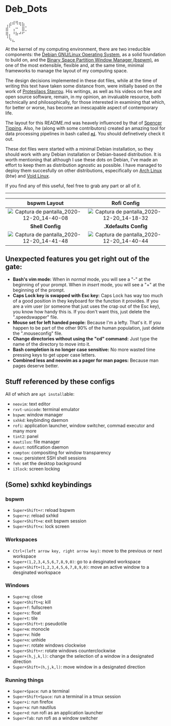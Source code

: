 # Deb_Dots
⢀⣴⠾⠻⢶⣦⠀  
⣾⠁⢠⠒⠀⣿⡁  
⢿⡄⠘⠷⠚⠋⠀  
⠈⠳⣄⠀⠀⠀
   
     


At the kernel of my computing environment, there are two irreducible components: the [Debian GNU/Linux Operating System](https://www.debian.org/), as a solid foundation to build on, and the [Binary Space Partition Window Manager (bspwm)](https://github.com/baskerville/bspwm), as one of the most extensible, flexible and, at the same time, minimal frameworks to manage the layout of my computing space.

  The design decisions implemented in these dot files, while at the time of writing this text have taken some distance from, were initially based on the work of [Protesilaos Stavrou](https://protesilaos.com/). His writings, as well as his videos on free and open source software, remain, in my opinion, an invaluable resource, both technically and philosophically, for those interested in examining that which, for better or worse, has become an inescapable aspect of contemporary life.
 
 The layout for this README.md was heavely influenced by that of [Spencer Tipping](https://github.com/spencertipping/dotfiles). Also, he (along with some contributors) created an amazing tool for data processing pipelines in bash called [**_`ni`_**](https://github.com/spencertipping/ni). You should definetively check it out.
 
These dot files were started with a minimal Debian installation, so they should work with any Debian installation or Debian-based distribution. It is worth mentioning that although I use these dots on Debian, I've made an effort to keep them as distribution agnostic as possible. I have managed to deploy them succesfully on other distributions, especifically on [Arch Linux](https://archlinux.org/) (_btw_) and [Void Linux](https://voidlinux.org/). 

If you find any of this useful, feel free to grab any part or all of it.

 ---
 
 **bspwm Layout** | **Rofi Config**
:-------: | :-------:
![Captura de pantalla_2020-12-20_14-40-08](https://user-images.githubusercontent.com/64110504/102723982-b4920a80-42d1-11eb-82e5-f41e6cd6619f.png) | ![Captura de pantalla_2020-12-20_14-18-32](https://user-images.githubusercontent.com/64110504/102723968-9fb57700-42d1-11eb-95da-cdc61a88d3b9.png)
 **Shell Config** | **.Xdefaults Config**
![Captura de pantalla_2020-12-20_14-41-48](https://user-images.githubusercontent.com/64110504/102724008-d7242380-42d1-11eb-9b0d-145b00b0f997.png) | ![Captura de pantalla_2020-12-20_14-40-44](https://user-images.githubusercontent.com/64110504/102723996-c96e9e00-42d1-11eb-9319-7c51377a2416.png)

## Unexpected features you get right out of the gate:
- **Bash's vim mode:** When in _normal_ mode, you will see a "-" at the beginning of your prompt. When in _insert_ mode, you will see a "+" at the beginning of the prompt. 
- **Caps Lock key is swapped with Esc key:** Caps Lock has way too much of a good position in they keyboard for the function it provides. If you are a vim user (or someone that just uses the crap out of the Esc key), you know how handy this is. If you don't want this, just delete the ".speedswapper" file.
- **Mouse set for left handed people:** Because I'm a lefty. That's it. If you happen to be part of the other 90% of the human population, just delete the  ".mouseconfig" file.  
- **Change directories without using the "cd" command:** Just type the name of the directory to move into it. 
- **Bash completion is no longer case sensitive:** No more wasted time pressing keys to get upper case letters.
- **Combined less and neovim as a pager for man pages:** Because man pages deserve better.

## Stuff referenced by these configs
All of which are `apt install`able:

- `neovim`: text editor
- `rxvt-unicode`: terminal emulator
- `bspwm`: window manager
- `sxhkd`: keybinding daemon
- `rofi`: application launcher, window switcher, commad executor and many more
- `tint2`: panel
- `nautilus`: file manager
- `dunst`: notification daemon
- `compton`: compositing for window transparency
- `tmux`: persistent SSH shell sessions
- `feh`: set the desktop background
- `i3lock`: screen locking


## (Some) sxhkd keybindings

### bspwm
- `Super+Shift+r`: reload bspwm
- `Super+z`: reload sxhkd
- `Super+Shift+e`: exit bspwm session
- `Super+Shift+x`: lock screen

### Workspaces
- `Ctrl+(left arrow key, right arrow key)`: move to the previous or next workspace 
- `Super+(1,2,3,4,5,6,7,8,9,0)`: go to a desginated workspace
- `Super+Shift+(1,2,3,4,5,6,7,8,9,0)`: move an active window to a desginated workspace

### Windows
- `Super+q`: close
- `Super+Shift+q`: kill 
- `Super+f`: fullscreen 
- `Super+s`: float 
- `Super+t`: tile 
- `Super+Shift+t`: pseudotile 
- `Super+m`: monocle 
- `Super+v`: hide 
- `Super+n`: unhide 
- `Super+r`: rotate windows clockwise
- `Super+Shift+r`: rotate windows counterclockwise
- `Super+(h,j,k,l)`: change the selection of a window in a designated direction
- `Super+Shift+(h,j,k,l)`: move window in a designated direction

### Running things
- `Super+Space`: run a terminal
- `Super+Shift+Space`: run a terminal in a tmux session
- `Super+i`: run firefox
- `Super+a`: run nautilus
- `Super+d`: run rofi as an application launcher
- `Super+Tab`: run rofi as a window switcher
